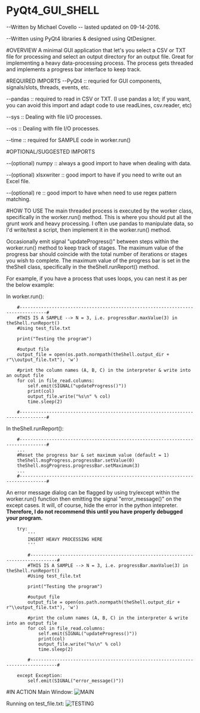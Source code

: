 # PyQt4_GUI_SHELL
--Written by Michael Covello -- lasted updated on 09-14-2016.

--Written using PyQt4 libraries & designed using QtDesigner.

#OVERVIEW
A minimal GUI application that let's you select a CSV or TXT file for processing and select an output directory for an output file.
Great for implementing a heavy data-processing process. 
The process gets threaded and implements a progress bar interface to keep track.

#REQUIRED IMPORTS
--PyQt4 :: requried for GUI components, signals/slots, threads, events, etc.

--pandas :: required to read in CSV or TXT.
(I use pandas a lot; if you want, you can avoid this import and adapt code to use readLines, csv.reader, etc)

--sys :: Dealing with file I/O processes.

--os :: Dealing with file I/O processes.

--time :: required for SAMPLE code in worker.run()

#OPTIONAL/SUGGESTED IMPORTS

--(optional) numpy :: always a good import to have when dealing with data.

--(optional) xlsxwriter	:: good import to have if you need to write out an Excel file.



--(optional) re :: good import to have when need to use regex pattern matching.

#HOW TO USE
The main threaded process is executed by the worker class, specifically in the worker.run() method.
This is where you should put all the grunt work and heavy processing.
I often use pandas to manipulate data, so I'd write/test a script, then implement it in the worker.run() method.

Occasionally emit signal "updateProgress()" between steps within the worker.run() method to keep track of stages.
The maximum value of the progress bar should coincide with the total number of iterations or stages you wish to complete.
The maximum value of the progress bar is set in the theShell class, specifically in the theShell.runReport() method.

For example, if you have a process that uses loops, you can nest it as per the below example:

In worker.run():

		#--------------------------------------------------------------------------------#
		#THIS IS A SAMPLE --> N = 3, i.e. progressBar.maxValue(3) in theShell.runReport()
		#Using test_file.txt
		
		print("Testing the program")
		
		#output file
		output_file = open(os.path.normpath(theShell.output_dir + r"\\output_file.txt"), 'w')
		
		#print the column names (A, B, C) in the interpreter & write into an output file
		for col in file_read.columns:
			self.emit(SIGNAL("updateProgress()"))
			print(col)
			output_file.write("%s\n" % col)
			time.sleep(2)
		
		#--------------------------------------------------------------------------------#
		
	
In theShell.runReport():

		#--------------------------------------------------------------------------------#
		...
		#Reset the progress bar & set maximum value (default = 1)
		theShell.msgProgress.progressBar.setValue(0)
		theShell.msgProgress.progressBar.setMaximum(3)
		...
		#--------------------------------------------------------------------------------#
		
An error message dialog can be flagged by using try/except within the worker.run() function then emitting the signal "error_message()" on the except cases. It will, of course, hide the error in the python intepreter.
**Therefore, I do not recommend this until you have properly debugged your program.**

		try:
			'''
			INSERT HEAVY PROCESSING HERE
			'''
			
			#--------------------------------------------------------------------------------#
			#THIS IS A SAMPLE --> N = 3, i.e. progressBar.maxValue(3) in theShell.runReport()
			#Using test_file.txt
			
			print("Testing the program")
			
			#output file
			output_file = open(os.path.normpath(theShell.output_dir + r"\\output_file.txt"), 'w')
			
			#print the column names (A, B, C) in the interpreter & write into an output file
			for col in file_read.columns:
				self.emit(SIGNAL("updateProgress()"))
				print(col)
				output_file.write("%s\n" % col)
				time.sleep(2)
			
			#--------------------------------------------------------------------------------#
			
		except Exception:
			self.emit(SIGNAL("error_message()"))


#IN ACTION
Main Window:
![MAIN](https://cloud.githubusercontent.com/assets/20232054/18531048/ea3cb1f8-7a99-11e6-98ec-fd1f631c0e6d.png)

Running on test_file.txt:
![TESTING](https://cloud.githubusercontent.com/assets/20232054/18531050/ed7959ca-7a99-11e6-8545-0e113eeeece6.png)

